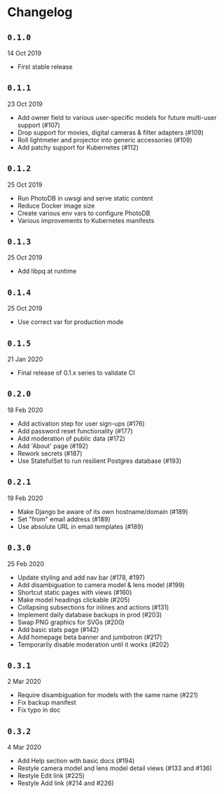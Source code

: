 # Changelog

## `0.1.0`

14 Oct 2019

* First stable release

## `0.1.1`

23 Oct 2019

* Add owner field to various user-specific models for future multi-user support (#107)
* Drop support for movies, digital cameras & filter adapters (#109)
* Roll lightmeter and projector into generic accessories (#109)
* Add patchy support for Kubernetes (#112)

## `0.1.2`

25 Oct 2019

* Run PhotoDB in uwsgi and serve static content
* Reduce Docker image size
* Create various env vars to configure PhotoDB
* Various improvements to Kubernetes manifests

## `0.1.3`

25 Oct 2019

* Add libpq at runtime

## `0.1.4`

25 Oct 2019

* Use correct var for production mode

## `0.1.5`

21 Jan 2020

* Final release of 0.1.x series to validate CI

## `0.2.0`

18 Feb 2020

* Add activation step for user sign-ups (#176)
* Add password reset functionality (#177)
* Add moderation of public data (#172)
* Add 'About' page (#192)
* Rework secrets (#187)
* Use StatefulSet to run resilient Postgres database (#193)

## `0.2.1`

19 Feb 2020

* Make Django be aware of its own hostname/domain (#189)
* Set "from" email address (#189)
* Use absolute URL in email templates (#189)

## `0.3.0`

25 Feb 2020

* Update styling and add nav bar (#178, #197)
* Add disambiguation to camera model & lens model (#199)
* Shortcut static pages with views (#160)
* Make model headings clickable (#205)
* Collapsing subsections for inlines and actions (#131)
* Implement daily database backups in prod (#203)
* Swap PNG graphics for SVGs (#200)
* Add basic stats page (#142)
* Add homepage beta banner and jumbotron (#217)
* Temporarily disable moderation until it works (#202)

## `0.3.1`

2 Mar 2020

* Require disambiguation for models with the same name (#221)
* Fix backup manifest
* Fix typo in doc

## `0.3.2`

4 Mar 2020

* Add Help section with basic docs (#194)
* Restyle camera model and lens model detail views (#133 and #136)
* Restyle Edit link (#225)
* Restyle Add link (#214 and #226)
